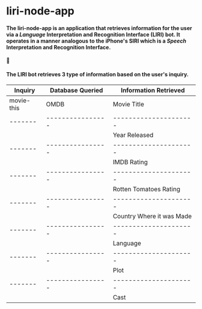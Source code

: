 <!-- ## What the project does
### Why the project is useful
#### How users can get started with the project
##### Where users can get help with your project
###### Who maintains and contributes to the project -->

# liri-node-app

#### The liri-node-app is an application that retrieves information for the user via a *Language* Interpretation and Recognition Interface (LIRI) bot. It operates in a manner analogous to the iPhone's SIRI which is a *Speech* Interpretation and Recognition Interface.
:space_invader:
#### The LIRI bot retrieves 3 type of information based on the user's inquiry.
Inquiry | Database Queried | Information Retrieved
------- | ---------------- | ---------------------
movie-this | OMDB | Movie Title
------- | ---------------- | ---------------------
           |      | Year Released 
------- | ---------------- | ---------------------
           |      | IMDB Rating
------- | ---------------- | ---------------------
           |      | Rotten Tomatoes Rating 
------- | ---------------- | ---------------------
           |      | Country Where it was Made
------- | ---------------- | ---------------------
           |      | Language 
------- | ---------------- | ---------------------
           |      | Plot 
------- | ---------------- | ---------------------
           |      | Cast 
          
